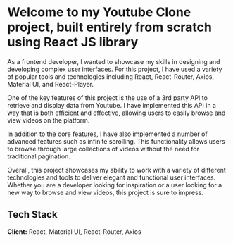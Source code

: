 # Welcome to my Youtube Clone project, built entirely from scratch using React JS library

As a frontend developer, I wanted to showcase my skills in designing and developing complex user interfaces. For this project, I have used a variety of popular tools and technologies including React, React-Router, Axios, Material UI, and React-Player.

One of the key features of this project is the use of a 3rd party API to retrieve and display data from Youtube. I have implemented this API in a way that is both efficient and effective, allowing users to easily browse and view videos on the platform.

In addition to the core features, I have also implemented a number of advanced features such as infinite scrolling. This functionality allows users to browse through large collections of videos without the need for traditional pagination.

Overall, this project showcases my ability to work with a variety of different technologies and tools to deliver elegant and functional user interfaces. Whether you are a developer looking for inspiration or a user looking for a new way to browse and view videos, this project is sure to impress.

## Tech Stack

**Client:** React, Material UI, React-Router, Axios
